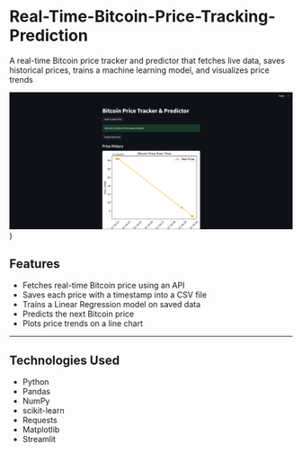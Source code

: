# Real-Time-Bitcoin-Price-Tracking-Prediction
A real-time Bitcoin price tracker and predictor that fetches live data, saves historical prices, trains a machine learning model, and visualizes price trends

![](https://github.com/paramvarsha12/Real-Time-Bitcoin-Price-Tracking---Prediction/blob/903927c23f4c2a83c936ea48dd3999430b756d3e/Screenshot%202025-06-15%20143021.png))


## Features

- Fetches real-time Bitcoin price using an API  
- Saves each price with a timestamp into a CSV file  
- Trains a Linear Regression model on saved data  
- Predicts the next Bitcoin price  
- Plots price trends on a line chart

---

## Technologies Used

- Python  
- Pandas  
- NumPy  
- scikit-learn  
- Requests  
- Matplotlib  
- Streamlit 
